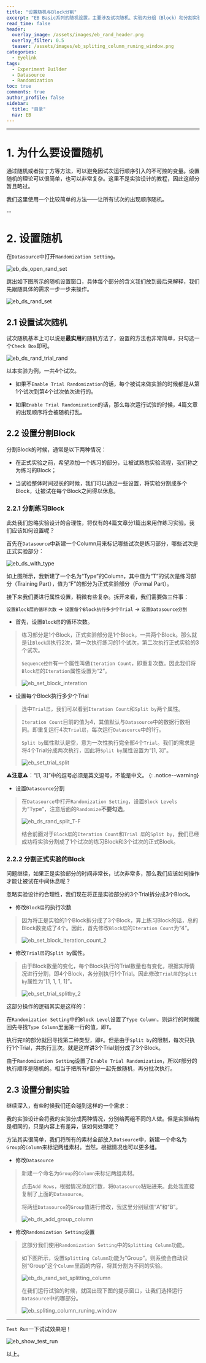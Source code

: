 ```yaml
---
title: "设置随机与Block分割"
excerpt: "EB Basic系列的随机设置，主要涉及试次随机、实验内分组（Block）和分割实验等。"
read_time: false
header:
  overlay_image: /assets/images/eb_rand_header.png
  overlay_filter: 0.5
  teaser: /assets/images/eb_spliting_column_runing_window.png
categories:
  - Eyelink
tags:
  - Experiment Builder
  - Datasource
  - Randomization
toc: true
comments: true
author_profile: false
sidebar:
  title: "目录"
  nav: EB
---
```


---

# 1. 为什么要设置随机

通过随机或者拉丁方等方法，可以避免因试次运行顺序引入的不可控的变量。设置随机的理论可以很简单，也可以非常复杂。这里不是实验设计的教程，因此这部分暂且略过。

我们这里使用一个比较简单的方法——让所有试次的出现顺序随机。

--

# 2. 设置随机

在`Datasource`中打开`Randomization Setting`。

![eb_ds_open_rand_set](/assets/images/eb_ds_open_rand_set.png)

跳出如下图所示的随机设置窗口，具体每个部分的含义我们放到最后来解释，我们先跟随具体的需求一步一步来操作。

![eb_ds_rand_set](/assets/images/eb_ds_rand_set.png)

## 2.1 设置试次随机

试次随机基本上可以说是**最实用**的随机方法了，设置的方法也非常简单，只勾选一个`Check Box`即可。

![eb_ds_rand_trial_rand](/assets/images/eb_ds_rand_trial_rand.png)

以本实验为例，一共4个试次。

* 如果不`Enable Trial Randomization`的话，每个被试来做实验的时候都是从第1个试次到第4个试次依次进行的。

* 如果`Enable Trial Randomization`的话，那么每次运行试验的时候，4篇文章的出现顺序将会被随机打乱。

## 2.2 设置分割Block

分割Block的时候，通常是以下两种情况：

* 在正式实验之前，希望添加一个练习的部分，让被试熟悉实验流程，我们称之为练习的Block；

* 当试验整体时间过长的时候，我们可以通过一些设置，将实验分割成多个Block，让被试在每个Block之间得以休息。

### 2.2.1 分割练习Block

此处我们忽略实验设计的合理性，将仅有的4篇文章分1篇出来用作练习实验。我们应该如何设置呢？

首先在`Datasource`中新建一个Column用来标记哪些试次是练习部分，哪些试次是正式实验部分：

![eb_ds_with_type](/assets/images/eb_ds_with_type.png)

如上图所示，我新建了一个名为“Type”的Column，其中值为“T”的试次是练习部分（Training Part），值为“F”的部分为正式实验部分（Formal Part）。

接下来我们要进行属性设置，稍微有些复杂。拆开来看，我们需要做三件事：

`设置Block层的循环次数` -> `设置每个Block执行多少个Trial` -> `设置Datasource分割`

* 首先，设置`Block层`的循环次数。

>练习部分是1个Block，正式实验部分是1个Block，一共两个Block。那么就是让`Block层`执行2次，第一次执行练习的1个试次，第二次执行正式实验的3个试次。
>
>`Sequence控件`有一个属性叫做`Iteration Count`，即重复次数。因此我们将`Block层`的`Iteration`属性设置为“2”。
>
>![eb_set_block_interation](/assets/images/eb_set_block_interation.png)

* 设置每个Block执行多少个Trial

>选中`Trial层`，我们可以看到`Iteration Count`和`Split by`两个属性。
>
>`Iteration Count`目前的值为4，其值默认与`Datasource`中的数据行数相同。即重复运行4次`Trial层`，每次运行`Datasource`中的1行。
>
>`Split by`属性默认是空，意为一次性执行完全部4个`Trial`。我们的需求是将4个Trial分成两次执行，因此将`Split by`属性设置为“[1, 3]”。
>
>![eb_set_trial_split](/assets/images/eb_set_trial_split.png)

**⚠️注意⚠️**：“[1, 3]”中的逗号必须是英文逗号，不能是中文。
{: .notice--warning}

* 设置`Datasource`分割

>在`Datasource`中打开`Randomization Setting`，设置`Block Levels`为“Type”，注意后面的`Randomize`**不要勾选**。
>
>![eb_ds_rand_split_T-F](/assets/images/eb_ds_rand_split_T-F.png)
>
>结合前面对于`Block层`的`Iteration Count`和`Trial 层`的`Split by`，我们已经成功将实验分割成了1个试次的练习Block和3个试次的正式Block。

### 2.2.2 分割正式实验的Block

问题继续，如果正是实验部分的时间非常长，试次非常多，那么我们应该如何操作才能让被试在中间休息呢？

忽略实验设计的合理性，我们现在将正是实验部分的3个Trial拆分成3个Block。

* 修改`Block层`的执行次数

> 因为将正是实验的1个Block拆分成了3个Block，算上练习Block的话，总的Block数变成了4个。因此，首先修改`Block层`的`Iteration Count`为“4”。
> 
> ![eb_set_block_iteration_count_2](/assets/images/eb_set_block_iteration_count_2.png)

* 修改`Trial层`的`Split by`属性。

> 由于Block数量的变化，每个Block执行的Trial数量也有变化，根据实际情况进行分割，即4个Block，各分别执行1个Trial。因此修改`Trial层`的`Split by`属性为“[1, 1, 1, 1]”。
> 
> ![eb_set_trial_splitby_2](/assets/images/eb_set_trial_splitby_2.png)

这部分操作的逻辑其实是这样的：

在`Randomization Setting`中的`Block Level`设置了`Type Column`，则运行的时候就回先寻找`Type Column`里面第一行的值，即`T`。

执行完`T`的部分就回寻找第二种类型，即`F`。但是由于`Split by`的限制，每次只执行1个Trial，共执行三次。就是这样讲3个Trial划分成了3个Block。

由于`Randomization Setting`设置了`Enable Trial Randomization`，所以`F`部分的执行顺序是随机的。相当于把所有`F`部分一起先做随机，再分批次执行。

## 2.3 设置分割实验

继续深入，有些时候我们还会碰到这样的一个需求：

我的实验设计会将我的实验分成两种情况，分别给两组不同的人做。但是实验结构是相同的，只是内容上有差异，该如何处理呢？

方法其实很简单，我们将所有的素材全部放入`Datsource`中，新建一个命名为`Group`的`Column`来标记两组素材。当然，根据情况也可以更多组。

* 修改`Datasource`

> 新建一个命名为`Group`的`Column`来标记两组素材。
> 
> 点击`Add Rows`，根据情况添加行数，将`Datasource`粘贴进来。此处我直接复制了上面的`Datasource`。
> 
> 将两组`Datasource`的`Group`值进行修改，我这里分别赋值“A”和“B”。
> 
> ![eb_ds_add_group_column](/assets/images/eb_ds_add_group_column.png)

* 修改`Randomization Setting`设置

> 这部分我们使用`Randomization Setting`中的`Splitting Column`功能。
> 
> 如下图所示，设置`Splitting Column`功能为“Group”。则系统会自动识别“Group”这个`Column`里面的内容，将其分割为不同的实验。
> 
> ![eb_ds_rand_set_splitting_column](/assets/images/eb_ds_rand_set_splitting_column.png)
> 
> 在我们运行试验的时候，就回出现下图的提示窗口，让我们选择运行`Datasource`中的哪部分。
> 
> ![eb_spliting_column_runing_window](/assets/images/eb_spliting_column_runing_window.png)

---

`Test Run`一下试试效果吧！

![eb_show_test_run](/assets/images/eb_show_test_run.png)

以上。

